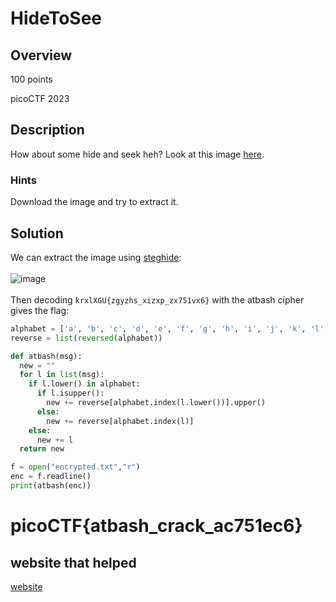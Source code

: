 # HideToSee
## Overview
100 points

picoCTF 2023
## Description
How about some hide and seek heh?
Look at this image [here](https://artifacts.picoctf.net/c/236/atbash.jpg).
### Hints
Download the image and try to extract it.
## Solution
We can extract the image using [steghide](https://steghide.sourceforge.net/):
<br><br>
![image](https://github.com/xoxo-ily/ctfWriteups/assets/68173773/f6b319c0-fb99-4e20-8e71-adc36e6d9cbe)
<br><br>
Then decoding `krxlXGU{zgyzhs_xizxp_zx751vx6}` with the atbash cipher gives the flag:
```python
alphabet = ['a', 'b', 'c', 'd', 'e', 'f', 'g', 'h', 'i', 'j', 'k', 'l', 'm', 'n', 'o', 'p', 'q', 'r', 's', 't', 'u', 'v', 'w', 'x', 'y', 'z']
reverse = list(reversed(alphabet))

def atbash(msg):
  new = ""
  for l in list(msg):
    if l.lower() in alphabet:
      if l.isupper():
        new += reverse[alphabet.index(l.lower())].upper()
      else:
        new += reverse[alphabet.index(l)]
    else:
      new += l
  return new

f = open("encrypted.txt","r")
enc = f.readline()
print(atbash(enc))
```

# picoCTF{atbash_crack_ac751ec6}
## website that helped
[website](https://stegonline.georgeom.net/checklist)
